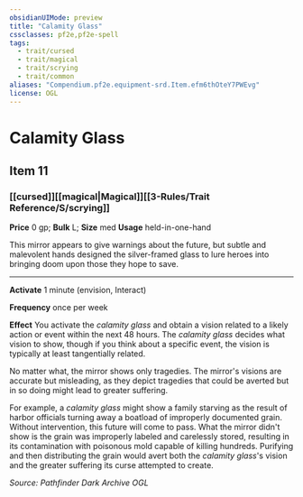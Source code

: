 ```yaml
---
obsidianUIMode: preview
title: "Calamity Glass"
cssclasses: pf2e,pf2e-spell
tags:
  - trait/cursed
  - trait/magical
  - trait/scrying
  - trait/common
aliases: "Compendium.pf2e.equipment-srd.Item.efm6thOteY7PWEvg"
license: OGL
---
```

# Calamity Glass
## Item 11
### [[cursed]][[magical|Magical]][[3-Rules/Trait Reference/S/scrying]]


**Price** 0 gp; 
**Bulk** L; **Size** med
**Usage** held-in-one-hand

This mirror appears to give warnings about the future, but subtle and malevolent hands designed the silver-framed glass to lure heroes into bringing doom upon those they hope to save.

* * *

**Activate** 1 minute (envision, Interact)

**Frequency** once per week

**Effect** You activate the _calamity glass_ and obtain a vision related to a likely action or event within the next 48 hours. The _calamity glass_ decides what vision to show, though if you think about a specific event, the vision is typically at least tangentially related.

No matter what, the mirror shows only tragedies. The mirror's visions are accurate but misleading, as they depict tragedies that could be averted but in so doing might lead to greater suffering.

For example, a _calamity glass_ might show a family starving as the result of harbor officials turning away a boatload of improperly documented grain. Without intervention, this future will come to pass. What the mirror didn't show is the grain was improperly labeled and carelessly stored, resulting in its contamination with poisonous mold capable of killing hundreds. Purifying and then distributing the grain would avert both the _calamity glass_'s vision and the greater suffering its curse attempted to create.

*Source: Pathfinder Dark Archive*
*OGL*
